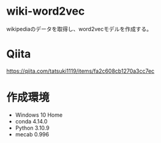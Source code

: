 # wiki-word2vec

wikipediaのデータを取得し、word2vecモデルを作成する。

# Qiita

https://qiita.com/tatsuki1119/items/fa2c608cb1270a3cc7ec

# 作成環境

* Windows 10 Home
* conda 4.14.0
* Python 3.10.9
* mecab 0.996

